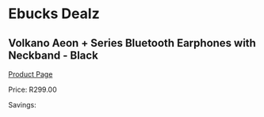 
# Ebucks Dealz
## Volkano Aeon + Series Bluetooth Earphones with Neckband - Black
[Product Page](https://www.ebucks.com/web/shop/productSelected.do?prodId=1196364150&catId=714972256)

Price: R299.00

Savings: 


	